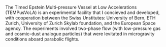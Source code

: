 The Timed Epstein Multi-pressure Vessel at Low Accelerations (TEMPusVoLA) is an experimental facility that I concieved and developed, with cooperation between the Swiss Unstitutes: University of Bern, ETH Zurich, University of Zurich Skylab foundation, and the European Space agency. The experiments involved two-phase flow (with low-pressure gas and cosmic-dust analogue particles) that were levitated in microgravity conditions aboard parabolic flights.     
